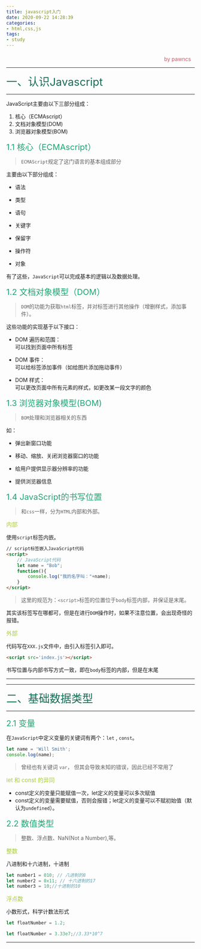 ```yaml
---
title: javascript入门
date: 2020-09-22 14:28:39
categories:
- html,css,js
tags:
- study
---
```

<style>
.title1{
    font-size:36px;
    color:#e7767f;
    /* 桃红 */

}
.title2{
    font-size:29px;
    color:#176f58;
    /* 祖母绿 */
}
.title3{
    font-size:22px;
    color:#21a675;
    /* 石绿 */
}
.title4{
    font-size:15px;
    color:#a8cd34;
    /* 柳绿 */
}
.name{

    margin-left: auto;
    text-align: right;
    color: #d05667;
    margin-right: 10px;
    margin-top: 20px;
    /*海棠红*/
}
</style>

<div class="name">by pawncs</div>

-----
<div class="title2">一、认识Javascript</div>

-----
JavaScript主要由以下三部分组成：
1. 核心（ECMAscript）
2. 文档对象模型(DOM)
3. 浏览器对象模型(BOM)

<div class="title3">1.1 核心（ECMAscript）</div>

>`ECMAScript`规定了这门语言的基本组成部分

主要由以下部分组成：

+ 语法
  
+ 类型
+ 语句
+ 关键字
+ 保留字
+ 操作符
+ 对象

有了这些，`JavaScript`可以完成基本的逻辑以及数据处理。
<div class="title3">1.2 文档对象模型（DOM）</div>

>`DOM`的功能为获取`html`标签，并对标签进行其他操作（增删样式，添加事件）。

这些功能的实现基于以下接口：
+ DOM 遍历和范围：  
  可以找到页面中所有标签

+ DOM 事件：  
  可以给标签添加事件（如给图片添加拖动事件）
+ DOM 样式：  
  可以更改页面中所有元素的样式，如更改某一段文字的颜色
<div class="title3">1.3 浏览器对象模型(BOM)</div>

>`BOM`处理和浏览器相关的东西

如：
+ 弹出新窗口功能

+ 移动、缩放、关闭浏览器窗口的功能
+ 给用户提供显示器分辨率的功能
+ 提供浏览器信息

<div class="title3">1.4 JavaScript的书写位置</div>

>和`css`一样，分为`HTML`内部和外部。

<div class="title4">内部</div>

使用`script`标签内嵌。
~~~html
// script标签嵌入JavaScript代码
<script>
    // JavaScript代码
    let name = "Bob";
    function(){
        console.log("我的名字叫："+name);
    }
</script>
~~~

>这里的规范为：`<script>`标签的位置位于`body`标签内部，并保证是末尾。

其实该标签写在哪都可，但是在进行`DOM`操作时，如果不注意位置，会出现奇怪的报错。
<div class="title4">外部</div>

代码写在`XXX.js`文件中，由引入标签引入即可。
~~~html
<script src='index.js'></script>
~~~
书写位置与内部书写方式一致，即在`body`标签的内部，但是在末尾

-----
-----
<div class="title2">二、基础数据类型</div>

-----
<div class="title3">2.1 变量</div>

在`JavaScript`中定义变量的关键词有两个：`let` , `const`。
~~~js
let name = 'Will Smith';
console.log(name);
~~~

>曾经也有关键词 `var`， 但其会导致未知的错误，因此已经不常用了

<div class="title4">let 和 const 的异同</div>

+ const定义的变量只能赋值一次，let定义的变量可以多次赋值
+ const定义的变量需要赋值，否则会报错；let定义的变量可以不赋初始值（默认为`undefined`）。
<div class="title3">2.2 数值类型</div>

>整数、浮点数、NaN(Not a Number),等。

<div class="title4">整数</div>

八进制和十六进制，十进制
~~~js
let number1 = 010; // 八进制的8
let number2 = 0x11; // 十六进制的17
let number3 = 10;//十进制的10
~~~
<div class="title4">浮点数</div>

小数形式，科学计数法形式
~~~js
let floatNumber = 1.2;

let floatNumber = 3.33e7;//3.33*10^7
~~~

-----